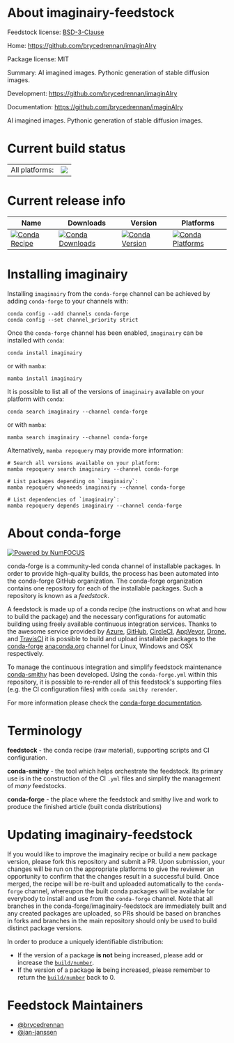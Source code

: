 About imaginairy-feedstock
==========================

Feedstock license: [BSD-3-Clause](https://github.com/conda-forge/imaginairy-feedstock/blob/main/LICENSE.txt)

Home: https://github.com/brycedrennan/imaginAIry

Package license: MIT

Summary: AI imagined images. Pythonic generation of stable diffusion images.

Development: https://github.com/brycedrennan/imaginAIry

Documentation: https://github.com/brycedrennan/imaginAIry

AI imagined images. Pythonic generation of stable diffusion images.


Current build status
====================


<table><tr><td>All platforms:</td>
    <td>
      <a href="https://dev.azure.com/conda-forge/feedstock-builds/_build/latest?definitionId=18550&branchName=main">
        <img src="https://dev.azure.com/conda-forge/feedstock-builds/_apis/build/status/imaginairy-feedstock?branchName=main">
      </a>
    </td>
  </tr>
</table>

Current release info
====================

| Name | Downloads | Version | Platforms |
| --- | --- | --- | --- |
| [![Conda Recipe](https://img.shields.io/badge/recipe-imaginairy-green.svg)](https://anaconda.org/conda-forge/imaginairy) | [![Conda Downloads](https://img.shields.io/conda/dn/conda-forge/imaginairy.svg)](https://anaconda.org/conda-forge/imaginairy) | [![Conda Version](https://img.shields.io/conda/vn/conda-forge/imaginairy.svg)](https://anaconda.org/conda-forge/imaginairy) | [![Conda Platforms](https://img.shields.io/conda/pn/conda-forge/imaginairy.svg)](https://anaconda.org/conda-forge/imaginairy) |

Installing imaginairy
=====================

Installing `imaginairy` from the `conda-forge` channel can be achieved by adding `conda-forge` to your channels with:

```
conda config --add channels conda-forge
conda config --set channel_priority strict
```

Once the `conda-forge` channel has been enabled, `imaginairy` can be installed with `conda`:

```
conda install imaginairy
```

or with `mamba`:

```
mamba install imaginairy
```

It is possible to list all of the versions of `imaginairy` available on your platform with `conda`:

```
conda search imaginairy --channel conda-forge
```

or with `mamba`:

```
mamba search imaginairy --channel conda-forge
```

Alternatively, `mamba repoquery` may provide more information:

```
# Search all versions available on your platform:
mamba repoquery search imaginairy --channel conda-forge

# List packages depending on `imaginairy`:
mamba repoquery whoneeds imaginairy --channel conda-forge

# List dependencies of `imaginairy`:
mamba repoquery depends imaginairy --channel conda-forge
```


About conda-forge
=================

[![Powered by
NumFOCUS](https://img.shields.io/badge/powered%20by-NumFOCUS-orange.svg?style=flat&colorA=E1523D&colorB=007D8A)](https://numfocus.org)

conda-forge is a community-led conda channel of installable packages.
In order to provide high-quality builds, the process has been automated into the
conda-forge GitHub organization. The conda-forge organization contains one repository
for each of the installable packages. Such a repository is known as a *feedstock*.

A feedstock is made up of a conda recipe (the instructions on what and how to build
the package) and the necessary configurations for automatic building using freely
available continuous integration services. Thanks to the awesome service provided by
[Azure](https://azure.microsoft.com/en-us/services/devops/), [GitHub](https://github.com/),
[CircleCI](https://circleci.com/), [AppVeyor](https://www.appveyor.com/),
[Drone](https://cloud.drone.io/welcome), and [TravisCI](https://travis-ci.com/)
it is possible to build and upload installable packages to the
[conda-forge](https://anaconda.org/conda-forge) [anaconda.org](https://anaconda.org/)
channel for Linux, Windows and OSX respectively.

To manage the continuous integration and simplify feedstock maintenance
[conda-smithy](https://github.com/conda-forge/conda-smithy) has been developed.
Using the ``conda-forge.yml`` within this repository, it is possible to re-render all of
this feedstock's supporting files (e.g. the CI configuration files) with ``conda smithy rerender``.

For more information please check the [conda-forge documentation](https://conda-forge.org/docs/).

Terminology
===========

**feedstock** - the conda recipe (raw material), supporting scripts and CI configuration.

**conda-smithy** - the tool which helps orchestrate the feedstock.
                   Its primary use is in the construction of the CI ``.yml`` files
                   and simplify the management of *many* feedstocks.

**conda-forge** - the place where the feedstock and smithy live and work to
                  produce the finished article (built conda distributions)


Updating imaginairy-feedstock
=============================

If you would like to improve the imaginairy recipe or build a new
package version, please fork this repository and submit a PR. Upon submission,
your changes will be run on the appropriate platforms to give the reviewer an
opportunity to confirm that the changes result in a successful build. Once
merged, the recipe will be re-built and uploaded automatically to the
`conda-forge` channel, whereupon the built conda packages will be available for
everybody to install and use from the `conda-forge` channel.
Note that all branches in the conda-forge/imaginairy-feedstock are
immediately built and any created packages are uploaded, so PRs should be based
on branches in forks and branches in the main repository should only be used to
build distinct package versions.

In order to produce a uniquely identifiable distribution:
 * If the version of a package **is not** being increased, please add or increase
   the [``build/number``](https://docs.conda.io/projects/conda-build/en/latest/resources/define-metadata.html#build-number-and-string).
 * If the version of a package **is** being increased, please remember to return
   the [``build/number``](https://docs.conda.io/projects/conda-build/en/latest/resources/define-metadata.html#build-number-and-string)
   back to 0.

Feedstock Maintainers
=====================

* [@brycedrennan](https://github.com/brycedrennan/)
* [@jan-janssen](https://github.com/jan-janssen/)

